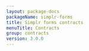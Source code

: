 ```yaml
---
layout: package-docs
packageName: simplr-forms
title: Simplr forms contracts
menuTitle: Contracts
group: contracts
version: 3.0.0
---
```


